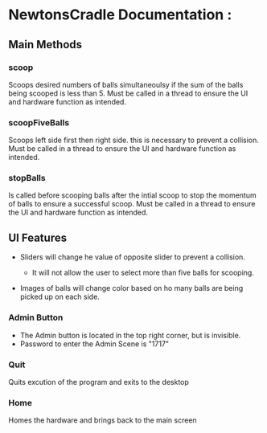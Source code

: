 # NewtonsCradle Documentation :

## Main Methods

### scoop
Scoops desired numbers of balls simultaneoulsy if the sum of the balls being scooped is less than 5.
Must be called in a thread to ensure the UI and hardware function as intended.

### scoopFiveBalls
Scoops left side first then right side. this is necessary to prevent a collision.
Must be called in a thread to ensure the UI and hardware function as intended.

### stopBalls
Is called before scooping balls after the intial scoop to stop the momentum of balls to ensure a successful scoop.
Must be called in a thread to ensure the UI and hardware function as intended.

## UI Features
* Sliders will change he value of opposite slider to prevent a collision. 
  * It will not allow the user to select more than five balls for scooping.

* Images of balls will change color based on ho many balls are being picked up on each side.

### Admin Button
* The Admin button is located in the top right corner, but is invisible.
* Password to enter the Admin Scene is "1717"

### Quit
Quits excution of the program and exits to the desktop

### Home
Homes the hardware and brings back to the main screen
